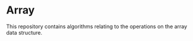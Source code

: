 # Array
This repository contains algorithms relating to the operations on the array data structure.
